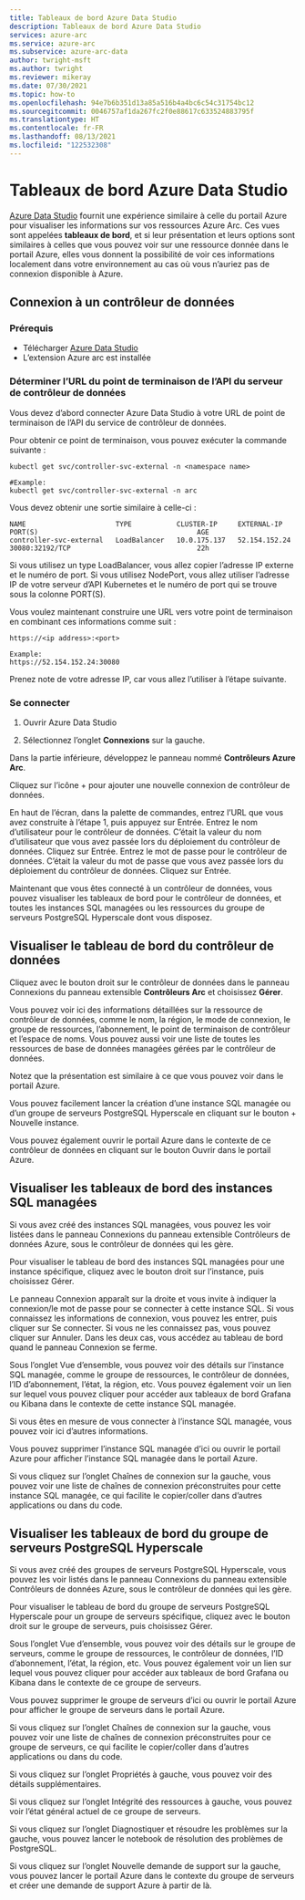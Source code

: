 ```yaml
---
title: Tableaux de bord Azure Data Studio
description: Tableaux de bord Azure Data Studio
services: azure-arc
ms.service: azure-arc
ms.subservice: azure-arc-data
author: twright-msft
ms.author: twright
ms.reviewer: mikeray
ms.date: 07/30/2021
ms.topic: how-to
ms.openlocfilehash: 94e7b6b351d13a85a516b4a4bc6c54c31754bc12
ms.sourcegitcommit: 0046757af1da267fc2f0e88617c633524883795f
ms.translationtype: HT
ms.contentlocale: fr-FR
ms.lasthandoff: 08/13/2021
ms.locfileid: "122532308"
---
```

# <a name="azure-data-studio-dashboards"></a>Tableaux de bord Azure Data Studio

[Azure Data Studio](/sql/azure-data-studio/what-is) fournit une expérience similaire à celle du portail Azure pour visualiser les informations sur vos ressources Azure Arc.  Ces vues sont appelées **tableaux de bord**, et si leur présentation et leurs options sont similaires à celles que vous pouvez voir sur une ressource donnée dans le portail Azure, elles vous donnent la possibilité de voir ces informations localement dans votre environnement au cas où vous n’auriez pas de connexion disponible à Azure.


## <a name="connecting-to-a-data-controller"></a>Connexion à un contrôleur de données

### <a name="prerequisites"></a>Prérequis

- Télécharger [Azure Data Studio](/sql/azure-data-studio/download-azure-data-studio)
- L’extension Azure arc est installée

### <a name="determine-the-data-controller-server-api-endpoint-url"></a>Déterminer l’URL du point de terminaison de l’API du serveur de contrôleur de données

Vous devez d’abord connecter Azure Data Studio à votre URL de point de terminaison de l’API du service de contrôleur de données.

Pour obtenir ce point de terminaison, vous pouvez exécuter la commande suivante :

```console
kubectl get svc/controller-svc-external -n <namespace name>

#Example:
kubectl get svc/controller-svc-external -n arc
```

Vous devez obtenir une sortie similaire à celle-ci :

```console
NAME                      TYPE           CLUSTER-IP     EXTERNAL-IP      PORT(S)                                       AGE
controller-svc-external   LoadBalancer   10.0.175.137   52.154.152.24    30080:32192/TCP                               22h
```

Si vous utilisez un type LoadBalancer, vous allez copier l’adresse IP externe et le numéro de port. Si vous utilisez NodePort, vous allez utiliser l’adresse IP de votre serveur d’API Kubernetes et le numéro de port qui se trouve sous la colonne PORT(S).

Vous voulez maintenant construire une URL vers votre point de terminaison en combinant ces informations comme suit :

```console
https://<ip address>:<port>

Example:
https://52.154.152.24:30080
```

Prenez note de votre adresse IP, car vous allez l’utiliser à l’étape suivante.

### <a name="connect"></a>Se connecter

1. Ouvrir Azure Data Studio

1. Sélectionnez l’onglet **Connexions** sur la gauche.

Dans la partie inférieure, développez le panneau nommé **Contrôleurs Azure Arc**.

Cliquez sur l’icône + pour ajouter une nouvelle connexion de contrôleur de données.

En haut de l’écran, dans la palette de commandes, entrez l’URL que vous avez construite à l’étape 1, puis appuyez sur Entrée.
Entrez le nom d’utilisateur pour le contrôleur de données.  C’était la valeur du nom d’utilisateur que vous avez passée lors du déploiement du contrôleur de données.  Cliquez sur Entrée.
Entrez le mot de passe pour le contrôleur de données.  C’était la valeur du mot de passe que vous avez passée lors du déploiement du contrôleur de données. Cliquez sur Entrée.

Maintenant que vous êtes connecté à un contrôleur de données, vous pouvez visualiser les tableaux de bord pour le contrôleur de données, et toutes les instances SQL managées ou les ressources du groupe de serveurs PostgreSQL Hyperscale dont vous disposez.

## <a name="view-the-data-controller-dashboard"></a>Visualiser le tableau de bord du contrôleur de données

Cliquez avec le bouton droit sur le contrôleur de données dans le panneau Connexions du panneau extensible **Contrôleurs Arc** et choisissez **Gérer**.

Vous pouvez voir ici des informations détaillées sur la ressource de contrôleur de données, comme le nom, la région, le mode de connexion, le groupe de ressources, l’abonnement, le point de terminaison de contrôleur et l’espace de noms.  Vous pouvez aussi voir une liste de toutes les ressources de base de données managées gérées par le contrôleur de données.

Notez que la présentation est similaire à ce que vous pouvez voir dans le portail Azure.

Vous pouvez facilement lancer la création d’une instance SQL managée ou d’un groupe de serveurs PostgreSQL Hyperscale en cliquant sur le bouton + Nouvelle instance.

Vous pouvez également ouvrir le portail Azure dans le contexte de ce contrôleur de données en cliquant sur le bouton Ouvrir dans le portail Azure.

## <a name="view-the-sql-managed-instance-dashboards"></a>Visualiser les tableaux de bord des instances SQL managées

Si vous avez créé des instances SQL managées, vous pouvez les voir listées dans le panneau Connexions du panneau extensible Contrôleurs de données Azure, sous le contrôleur de données qui les gère.

Pour visualiser le tableau de bord des instances SQL managées pour une instance spécifique, cliquez avec le bouton droit sur l’instance, puis choisissez Gérer.

Le panneau Connexion apparaît sur la droite et vous invite à indiquer la connexion/le mot de passe pour se connecter à cette instance SQL. Si vous connaissez les informations de connexion, vous pouvez les entrer, puis cliquer sur Se connecter.  Si vous ne les connaissez pas, vous pouvez cliquer sur Annuler.  Dans les deux cas, vous accédez au tableau de bord quand le panneau Connexion se ferme.

Sous l’onglet Vue d’ensemble, vous pouvez voir des détails sur l’instance SQL managée, comme le groupe de ressources, le contrôleur de données, l’ID d’abonnement, l’état, la région, etc.  Vous pouvez également voir un lien sur lequel vous pouvez cliquer pour accéder aux tableaux de bord Grafana ou Kibana dans le contexte de cette instance SQL managée.

Si vous êtes en mesure de vous connecter à l’instance SQL managée, vous pouvez voir ici d’autres informations.

Vous pouvez supprimer l’instance SQL managée d’ici ou ouvrir le portail Azure pour afficher l’instance SQL managée dans le portail Azure.

Si vous cliquez sur l’onglet Chaînes de connexion sur la gauche, vous pouvez voir une liste de chaînes de connexion préconstruites pour cette instance SQL managée, ce qui facilite le copier/coller dans d’autres applications ou dans du code.

## <a name="view-the-postgresql-hyperscale-server-group-dashboards"></a>Visualiser les tableaux de bord du groupe de serveurs PostgreSQL Hyperscale

Si vous avez créé des groupes de serveurs PostgreSQL Hyperscale, vous pouvez les voir listés dans le panneau Connexions du panneau extensible Contrôleurs de données Azure, sous le contrôleur de données qui les gère.

Pour visualiser le tableau de bord du groupe de serveurs PostgreSQL Hyperscale pour un groupe de serveurs spécifique, cliquez avec le bouton droit sur le groupe de serveurs, puis choisissez Gérer.

Sous l’onglet Vue d’ensemble, vous pouvez voir des détails sur le groupe de serveurs, comme le groupe de ressources, le contrôleur de données, l’ID d’abonnement, l’état, la région, etc.  Vous pouvez également voir un lien sur lequel vous pouvez cliquer pour accéder aux tableaux de bord Grafana ou Kibana dans le contexte de ce groupe de serveurs.

Vous pouvez supprimer le groupe de serveurs d’ici ou ouvrir le portail Azure pour afficher le groupe de serveurs dans le portail Azure.

Si vous cliquez sur l’onglet Chaînes de connexion sur la gauche, vous pouvez voir une liste de chaînes de connexion préconstruites pour ce groupe de serveurs, ce qui facilite le copier/coller dans d’autres applications ou dans du code.

Si vous cliquez sur l’onglet Propriétés à gauche, vous pouvez voir des détails supplémentaires.

Si vous cliquez sur l’onglet Intégrité des ressources à gauche, vous pouvez voir l’état général actuel de ce groupe de serveurs.

Si vous cliquez sur l’onglet Diagnostiquer et résoudre les problèmes sur la gauche, vous pouvez lancer le notebook de résolution des problèmes de PostgreSQL.

Si vous cliquez sur l’onglet Nouvelle demande de support sur la gauche, vous pouvez lancer le portail Azure dans le contexte du groupe de serveurs et créer une demande de support Azure à partir de là.
